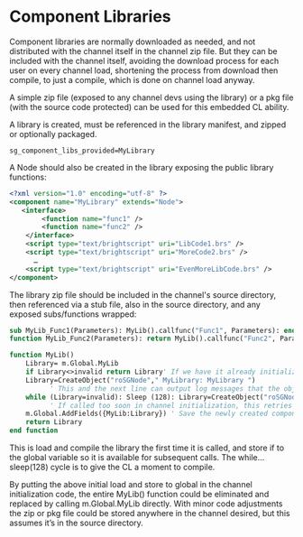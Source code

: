 # Component Libraries
Component libraries are normally downloaded as needed, and not distributed with the channel itself in the channel zip file.  But they can be included with the channel itself, avoiding the download process for each user on every channel load, shortening the process from download then compile, to just a compile, which is done on channel load anyway.

A simple zip file (exposed to any channel devs using the library) or a pkg file (with the source code protected) can be used for this embedded CL ability.

A library is created, must be referenced in the library manifest, and zipped or optionally packaged.
```
sg_component_libs_provided=MyLibrary
```

A Node should also be created in the library exposing the public library functions:
```xml
<?xml version="1.0" encoding="utf-8" ?>
<component name="MyLibrary" extends="Node">
   <interface>
        <function name="func1" />
        <function name="func2" />
    </interface>
    <script type="text/brightscript" uri="LibCode1.brs" />
    <script type="text/brightscript" uri="MoreCode2.brs" />
      …
    <script type="text/brightscript" uri="EvenMoreLibCode.brs" />
</component>
```

The library zip file should be included in the channel's source directory, then referenced via a stub file, also in the source directory, and any exposed subs/functions wrapped:
```vb
sub MyLib_Func1(Parameters): MyLib().callfunc("Func1", Parameters): end sub
function MyLib_Func2(Parameters): return MyLib().callfunc("Func2", Parameters): end sub

function MyLib()
    Library= m.Global.MyLib
    if Library<>invalid return Library' If we have it already initialized in global memory return it
    Library=CreateObject("roSGNode"," MyLibrary: MyLibrary ")
          ' This and the next line can output log messages that the object can’t be created, this is normal if very early in channel initialization while the sub-compile takes place
    while (Library=invalid): Sleep (128): Library=CreateObject("roSGNode"," MyLibrary: MyLibrary"): end while
          ' If called too soon in channel initialization, this retries until it succeeds (in my experience a fraction of a second)
    m.Global.AddFields({MyLib:Library}) ' Save the newly created component to global memory, so subsequent calls to this will return the stored value
    return Library
end function
```

This is load and compile the library the first time it is called, and store if to the global variable so it is available for subsequent calls.  The while…sleep(128) cycle is to give the CL a moment to compile.

By putting the above initial load and store to global in the channel initialization code, the entire MyLib() function could be eliminated and replaced by calling m.Global.MyLib directly.  With minor code adjustments the zip or pkg file could be stored anywhere in the channel desired, but this assumes it’s in the source directory.